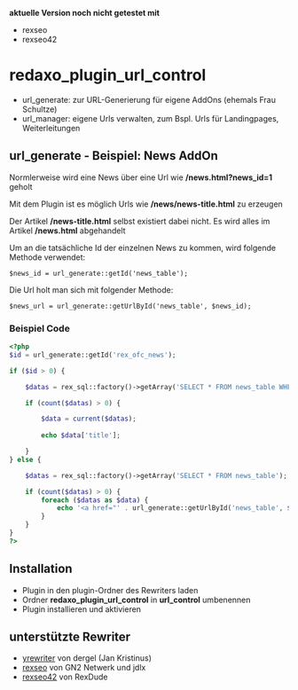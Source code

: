 **aktuelle Version noch nicht getestet mit**

* rexseo
* rexseo42


redaxo_plugin_url_control
================================================================================

- url_generate: zur URL-Generierung für eigene AddOns (ehemals Frau Schultze)
- url_manager: eigene Urls verwalten, zum Bspl. Urls für Landingpages, Weiterleitungen


url_generate - Beispiel: News AddOn
--------------------------------------------------------------------------------
Normlerweise wird eine News über eine Url wie **/news.html?news_id=1** geholt

Mit dem Plugin ist es möglich Urls wie **/news/news-title.html** zu erzeugen

Der Artikel **/news-title.html** selbst existiert dabei nicht. Es wird alles im Artikel **/news.html** abgehandelt

Um an die tatsächliche Id der einzelnen News zu kommen, wird folgende Methode verwendet:
```
$news_id = url_generate::getId('news_table');
```

Die Url holt man sich mit folgender Methode:
```
$news_url = url_generate::getUrlById('news_table', $news_id);
```

### Beispiel Code

```php
<?php
$id = url_generate::getId('rex_ofc_news');

if ($id > 0) {

    $datas = rex_sql::factory()->getArray('SELECT * FROM news_table WHERE id = "' . mysql_real_escape_string($id). '"');

    if (count($datas) > 0) {

        $data = current($datas);
		
		echo $data['title'];

	}
} else {

    $datas = rex_sql::factory()->getArray('SELECT * FROM news_table');

    if (count($datas) > 0) {
    	foreach ($datas as $data) {
			echo '<a href="' . url_generate::getUrlById('news_table', $data['id']) . '">' . $data['title'] . '</a>';
		}
	}
}
?>
```


Installation
--------------------------------------------------------------------------------
* Plugin in den plugin-Ordner des Rewriters laden
* Ordner **redaxo_plugin_url_control** in **url_control** umbenennen
* Plugin installieren und aktivieren


unterstützte Rewriter
--------------------------------------------------------------------------------
* [yrewriter](https://github.com/dergel/redaxo4_yrewrite) von dergel (Jan Kristinus)
* [rexseo](https://github.com/gn2netwerk/rexseo) von GN2 Netwerk und jdlx
* [rexseo42](https://github.com/rexdude/rexseo42) von RexDude
